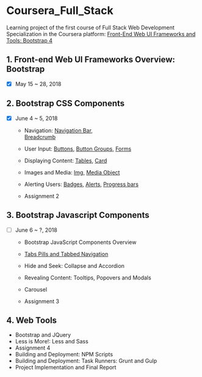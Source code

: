 # Coursera_Full_Stack

Learning project of the first course of Full Stack Web Development Specialization in the Coursera platform: 
[Front-End Web UI Frameworks and Tools: Bootstrap 4](https://www.coursera.org/learn/bootstrap-4)

## 1. Front-end Web UI Frameworks Overview: Bootstrap 
- [x] May 15 ~ 28, 2018
  
## 2. Bootstrap CSS Components
- [x] June 4 ~ 5, 2018
  
  + Navigation:
    [Navigation Bar](http://getbootstrap.com/docs/4.0/components/navbar/),	
    [Breadcrumb](http://getbootstrap.com/docs/4.0/components/breadcrumb/)
	
  + User Input: 
    [Buttons](http://getbootstrap.com/docs/4.0/components/buttons/), 
    [Button Groups](http://getbootstrap.com/docs/4.0/components/button-group/), 
    [Forms](http://getbootstrap.com/docs/4.0/components/forms/)
    
  + Displaying Content: 
    [Tables](http://getbootstrap.com/docs/4.0/content/tables/), 
    [Card](http://getbootstrap.com/docs/4.0/components/card/)
    
  + Images and Media: 
    [Img](http://getbootstrap.com/docs/4.0/content/images/), 
    [Media Object](http://getbootstrap.com/docs/4.0/layout/media-object/)
  
  + Alerting Users:
    [Badges](http://getbootstrap.com/docs/4.0/components/badge/),
    [Alerts](http://getbootstrap.com/docs/4.0/components/alerts),
    [Progress bars](http://getbootstrap.com/docs/4.0/components/progress/)
    
  + Assignment 2

## 3. Bootstrap Javascript Components
- [ ] June 6 ~ ?, 2018

  + Bootstrap JavaScript Components Overview
  
  + [Tabs Pills and Tabbed Navigation](http://getbootstrap.com/docs/4.0/components/navs/)
  
  + Hide and Seek: Collapse and Accordion
  + Revealing Content: Tooltips, Popovers and Modals
  + Carousel
  + Assignment 3

## 4. Web Tools

  + Bootstrap and JQuery
  + Less is More!: Less and Sass
  + Assignment 4
  + Building and Deployment: NPM Scripts
  + Building and Deployment: Task Runners: Grunt and Gulp
  + Project Implementation and Final Report
